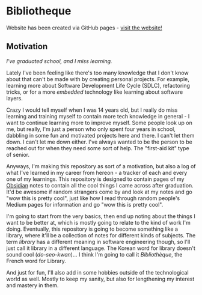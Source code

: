 # Bibliotheque

Website has been created via GitHub pages - [visit the website!](https://ksdsk.github.io/Bibliotheque/)
## Motivation
*I've graduated school, and I miss learning.*

Lately I've been feeling like there's too many knowledge that I don't know about that can't be made with by creating personal projects. For example, learning more about Software Development Life Cycle (SDLC), refactoring tricks, or for a more *embedded* technology like learning about software layers.

Crazy I would tell myself when I was 14 years old, but I really do miss learning and training myself to contain more tech knowledge in general - I want to continue learning more to improve myself. Some people look up on me, but really, I'm just a person who only spent four years in school, dabbling in some fun and motivated projects here and there. I can't let them down. I can't let me down either. I've always wanted to be the person to be reached out for when they need some sort of help. The "first-aid kit" type of senior.

Anyways, I'm making this repository as sort of a motivation, but also a log of what I've learned in my career from hereon - a tracker of each and every one of my learnings. This repository is designed to contain pages of my [Obsidian](https://obsidian.md/) notes to contain all the cool things I came across after graduation. It'd be awesome if random strangers come by and look at my notes and go "wow this is pretty cool", just like how I read through random people's Medium pages for information and go "wow this is pretty cool".

I'm going to start from the very basics, then end up noting about the things I want to be better at, which is mostly going to relate to the kind of work I'm doing. Eventually, this repository is going to become something like a library, where it'll be a collection of notes for different kinds of subjects. The term *library* has a different meaning in software engineering though, so I'll just call it library in a different language. The Korean word for library doesn't sound cool (*do-seo-kwan*)... I think I'm going to call it *Bibliothèque*, the French word for Library.

And just for fun, I'll also add in some hobbies outside of the technological world as well. Mostly to keep my sanity, but also for lengthening my interest and mastery in them.